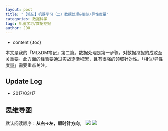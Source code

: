 ```yaml
---
layout: post
title: "【笔记】机器学习（二）数据处理&相似/异性度量"
categories: 数据科学
tags: 机器学习/数据挖掘
author: JDO
---
```


* content
{:toc}

本文是我的「ML&DM笔记」第二篇。数据处理是第一步骤，对数据挖掘的成败至关重要。此方面的经验要通过实战逐渐积累，且有很强的领域针对性。「相似/异性度量」需要重点关注。




## Update Log
- 2017/03/17

## 思维导图
默认阅读顺序：**从右→左，顺时针方向**。
![](https://raw.githubusercontent.com/woaielf/woaielf.github.io/master/_posts/Pic/1703/170317-1.png)
![](https://raw.githubusercontent.com/woaielf/woaielf.github.io/master/_posts/Pic/1703/170317-2.png)


